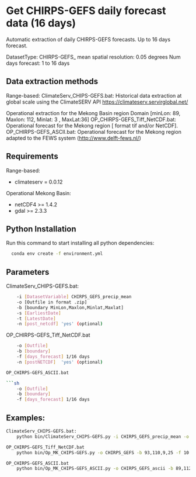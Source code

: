 # Get CHIRPS-GEFS daily forecast data (16 days)

 Automatic extraction of daily CHIRPS-GEFS forecasts. Up to 16 days forecast.

   DatasetType: CHIRPS-GEFS_ mean
   spatial resolution: 0.05 degrees
   Num days forecast:   1 to 16 days

## Data extraction methods 
Range-based:
   ClimateServ_CHIPS-GEFS.bat: Historical data extraction at global scale using the ClimateSERV API https://climateserv.servirglobal.net/

Operational extraction for the Mekong Basin region Domain [minLon: 89, Maxlon: 112, Minlat: 3 , MaxLat:36]
   OP_CHIRPS-GEFS_Tiff_NetCDF.bat: Operational forecast for the Mekong region [ format tif and/or NetCDF]. 
   OP_CHIRPS-GEFS_ASCII.bat:  Operational forecast for the Mekong region adapted to the FEWS system (http://www.delft-fews.nl/)

## Requirements
Range-based:
 - climateserv  =  0.0.12 

Operational Mekong Basin:
 - netCDF4 >= 1.4.2
 - gdal >= 2.3.3 

## Python Installation
Run this command to start installing all python dependencies:

```sh
  conda env create -f environment.yml
```

## Parameters

ClimateServ_CHIPS-GEFS.bat:  

```sh
    -i [DatasetVariable] CHIRPS_GEFS_precip_mean
    -o [Outfile in format .zip] 
    -b [boundary MinLon,Maxlon,Minlat,Maxlat]
    -s [EarliestDate]
    -t [LatestDate]
    -n [post_netcdf] 'yes' (optional)
```

OP_CHIRPS-GEFS_Tiff_NetCDF.bat

```sh
    -o [Outfile] 
    -b [boundary]
    -f [days_forecast] 1/16 days
    -n [postNETCDF]  'yes' (optional)

OP_CHIRPS-GEFS_ASCII.bat

```sh
    -o [Outfile] 
    -b [boundary]
    -f [days_forecast] 1/16 days
 ```

## Examples: 

```sh
ClimateServ_CHIPS-GEFS.bat: 
    python bin/ClimateServ_CHIPS-GEFS.py -i CHIRPS_GEFS_precip_mean -o CHIRPS_GEFSrange.zip -b 93,110,9,25 -s '2020-03-10' -t '2020-03-20'  -n yes

OP_CHIRPS-GEFS_Tiff_NetCDF.bat
    python bin/Op_MK_CHIPS-GEFS.py -o CHIRPS_GEFS -b 93,110,9,25 -f 10 

OP_CHIRPS-GEFS_ASCII.bat
    python bin/Op_MK_CHIPS-GEFS_ASCII.py -o CHIRPS_GEFS_ascii -b 89,112,3,36 -f 10
 ```    
